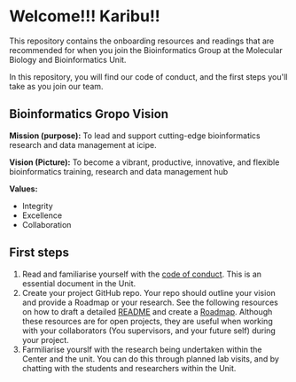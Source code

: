 # Welcome!!! Karibu!!

This repository contains the onboarding resources and readings that are recommended for when you join the Bioinformatics Group at the Molecular Biology and Bioinformatics Unit.

In this repository, you will find our code of conduct, and the first steps you'll take as you join our team. 

## Bioinformatics Gropo Vision
**Mission (purpose):** To lead and support cutting-edge bioinformatics research and data management at icipe.

**Vision (Picture):** To become a vibrant, productive, innovative, and flexible bioinformatics training, research and data management hub

**Values:**
- Integrity
- Excellence
- Collaboration


## First steps
1. Read and familiarise yourself with the [code of conduct](CODE_OF_CONDUCT.md). This is an essential document in the Unit.
2. Create your project GitHub repo. Your repo should outline your vision and provide a Roadmap or your research. See the following resources on how to draft a detailed [README](https://mozilla.github.io/open-leadership-training-series/articles/opening-your-project/write-a-great-project-readme/) and create a [Roadmap](https://mozilla.github.io/open-leadership-training-series/articles/opening-your-project/start-your-project-roadmap/).  Although these resources are for open projects, they are useful when working with your collaborators (You supervisors, and your future self) during your project.
3. Farmiliarise yourslf with the research being undertaken within the Center and the unit. You can do this through planned lab visits, and by chatting with the students and researchers within the Unit. 
